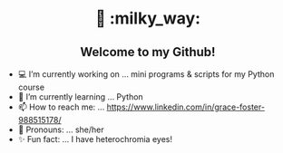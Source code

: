 <h1 align="center">👋 :milky_way:</h1>

  <h2 align="center">Welcome to my Github!</h2>
   
      
- :computer: I’m currently working on ... mini programs & scripts for my Python course
- 🧠 I’m currently learning ... Python
- 📫 How to reach me: ... https://www.linkedin.com/in/grace-foster-988515178/
- :woman: Pronouns: ... she/her
- :sparkles: Fun fact: ... I have heterochromia eyes!

<h2 align="center"![Anurag's GitHub stats](https://github-readme-stats.vercel.app/api?username=Fallinqqq&theme=tokyonight&show_icons=true)></h2>



